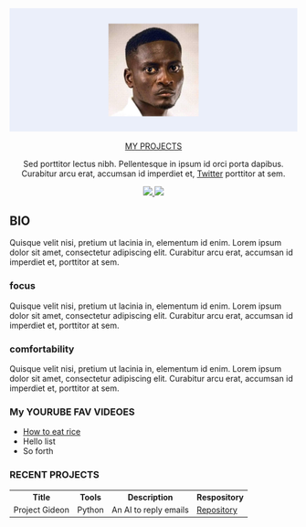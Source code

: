 ![alt text](hard_guy.png)

<p  align="center"><a align='center' href='#projects'>MY PROJECTS</a></p>
<p align="center">Sed porttitor lectus nibh. Pellentesque in ipsum id orci porta dapibus. Curabitur arcu erat, accumsan id imperdiet et, <a href="#">Twitter</a> porttitor at sem.</p>

<p align="center">
    <a href="#">
        <img src="https://img.shields.io/twitter/follow/eddiejaoude?label=Twitter&logo=twitter&style=for-the-badge&color=blue" >
    </a>
    <a href="#">
        <img src="https://img.shields.io/youtube/channel/subscribers/UC4yFy0FuVlOg9jeOOPnhfuQ?style=for-the-badge&logo=youtube&label=Youtube&color=red" >
    </a>
</p>

## BIO
<p>
    Quisque velit nisi, pretium ut lacinia in, elementum id enim. Lorem ipsum dolor sit amet, consectetur adipiscing elit. Curabitur arcu erat, accumsan id imperdiet et, porttitor at sem.
</p>

### focus
<p>
    Quisque velit nisi, pretium ut lacinia in, elementum id enim. Lorem ipsum dolor sit amet, consectetur adipiscing elit. Curabitur arcu erat, accumsan id imperdiet et, porttitor at sem.
</p>

### comfortability
Quisque velit nisi, pretium ut lacinia in, elementum id enim. Lorem ipsum dolor sit amet, consectetur adipiscing elit. Curabitur arcu erat, accumsan id imperdiet et, porttitor at sem.


### My YOURUBE FAV VIDEOES
- [How to eat rice](http://youtube.com/how-to-eat-rice)
- Hello list
- So forth 

### RECENT PROJECTS
<table id="projects">
    <tr>
        <th>Title</th><th>Tools</th><th>Description</th><th>Respository</th>
    </tr>
    <tr>
        <td>Project Gideon</td><td>Python</td><td>An AI to reply emails</td><td><a href="@">Repository</a></td>
    </tr>
</table>
